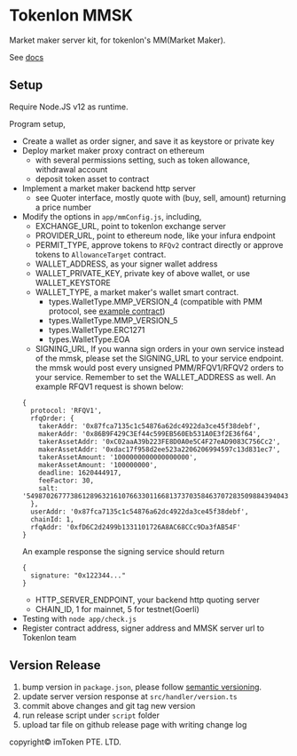 # Tokenlon MMSK

Market maker server kit, for tokenlon's MM(Market Maker).

See [docs](https://docs.token.im/tokenlon-mmsk/)

## Setup

Require Node.JS v12 as runtime.

Program setup,
- Create a wallet as order signer, and save it as keystore or private key
- Deploy market maker proxy contract on ethereum
    - with several permissions setting, such as token allowance, withdrawal account
    - deposit token asset to contract
- Implement a market maker backend http server
    - see Quoter interface, mostly quote with (buy, sell, amount) returning a price number
- Modify the options in `app/mmConfig.js`, including,
    - EXCHANGE_URL, point to tokenlon exchange server
    - PROVIDER_URL, point to ethereum node, like your infura endpoint
    - PERMIT_TYPE, approve tokens to `RFQv2` contract directly or approve tokens to `AllowanceTarget` contract.
    - WALLET_ADDRESS, as your signer wallet address
    - WALLET_PRIVATE_KEY, private key of above wallet, or use WALLET_KEYSTORE
    - WALLET_TYPE, a market maker's wallet smart contract.
        - types.WalletType.MMP_VERSION_4 (compatible with PMM protocol, see [example contract](https://gist.github.com/NIC619/a3db1a743175bf592f2db983f17680dd#file-mmpv4-sol-L1236))
        - types.WalletType.MMP_VERSION_5
        - types.WalletType.ERC1271
        - types.WalletType.EOA
    - SIGNING_URL, If you wanna sign orders in your own service instead of the mmsk,
   please set the SIGNING_URL to your service endpoint. the mmsk would post every unsigned PMM/RFQV1/RFQV2 orders to your service. Remember to set the WALLET_ADDRESS as well. An example RFQV1 request is shown below:
    ```
    {
      protocol: 'RFQV1',
      rfqOrder: {
        takerAddr: '0x87fca7135c1c54876a62dc4922da3ce45f38debf',
        makerAddr: '0x86B9F429C3Ef44c599EB560Eb531A0E3f2E36f64',
        takerAssetAddr: '0xC02aaA39b223FE8D0A0e5C4F27eAD9083C756Cc2',
        makerAssetAddr: '0xdac17f958d2ee523a2206206994597c13d831ec7',
        takerAssetAmount: '1000000000000000000',
        makerAssetAmount: '100000000',
        deadline: 1620444917,
        feeFactor: 30,
        salt: '54987026777386128963216107663301166813737035846370728350988439404382800511006'
      },
      userAddr: '0x87fca7135c1c54876a62dc4922da3ce45f38debf',
      chainId: 1,
      rfqAddr: '0xfD6C2d2499b1331101726A8AC68CCc9Da3fAB54F'
    }
    ```
    An example response the signing service should return
    ```
    {
      signature: "0x122344..."
    }
    ```
    - HTTP_SERVER_ENDPOINT, your backend http quoting server
    - CHAIN_ID, 1 for mainnet, 5 for testnet(Goerli)
- Testing with `node app/check.js`
- Register contract address, signer address and MMSK server url to Tokenlon team

## Version Release

1. bump version in `package.json`, please follow [semantic versioning](https://semver.org/).
2. update server version response at `src/handler/version.ts`
3. commit above changes and git tag new version
4. run release script under `script` folder
5. upload tar file on github release page with writing change log

copyright© imToken PTE. LTD.
